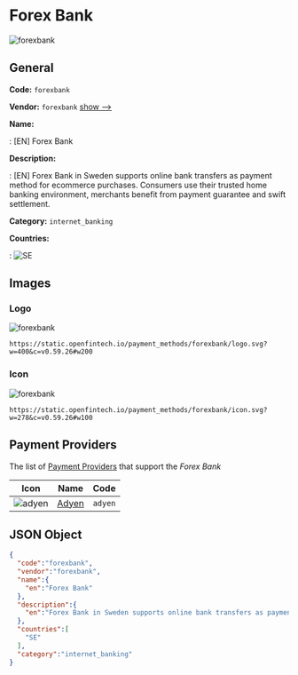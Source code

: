 
# Forex Bank 
![forexbank](https://static.openfintech.io/payment_methods/forexbank/logo.svg?w=400&c=v0.59.26#w200)  

## General 
**Code:** `forexbank` 
 
**Vendor:** `forexbank` [show -->](/vendors/forexbank/) 
 
**Name:** 
 
:	[EN] Forex Bank 
 
**Description:** 
 
: [EN] Forex Bank in Sweden supports online bank transfers as payment method for ecommerce purchases. Consumers use their trusted home banking environment, merchants benefit from payment guarantee and swift settlement. 
 
**Category:** `internet_banking` 
 
**Countries:** 
 
:	![SE](https://cdnjs.cloudflare.com/ajax/libs/flag-icon-css/3.3.0/flags/4x3/se.svg#w24)  

## Images 

### Logo 
![forexbank](https://static.openfintech.io/payment_methods/forexbank/logo.svg?w=400&c=v0.59.26#w200)  

```
https://static.openfintech.io/payment_methods/forexbank/logo.svg?w=400&c=v0.59.26#w200
```  

### Icon 
![forexbank](https://static.openfintech.io/payment_methods/forexbank/icon.svg?w=278&c=v0.59.26#w100)  

```
https://static.openfintech.io/payment_methods/forexbank/icon.svg?w=278&c=v0.59.26#w100
```  

## Payment Providers 
 
The list of [Payment Providers](/payment-providers/) that support the _Forex Bank_ 

|Icon|Name|Code| 
|:---:|:---:|:---:| 
|![adyen](https://static.openfintech.io/payment_providers/adyen/icon.svg?w=278&c=v0.59.26#w100) |[Adyen](/payment-providers/adyen/)|`adyen`| 
 

## JSON Object 

```json
{
  "code":"forexbank",
  "vendor":"forexbank",
  "name":{
    "en":"Forex Bank"
  },
  "description":{
    "en":"Forex Bank in Sweden supports online bank transfers as payment method for ecommerce purchases. Consumers use their trusted home banking environment, merchants benefit from payment guarantee and swift settlement."
  },
  "countries":[
    "SE"
  ],
  "category":"internet_banking"
}
```  
